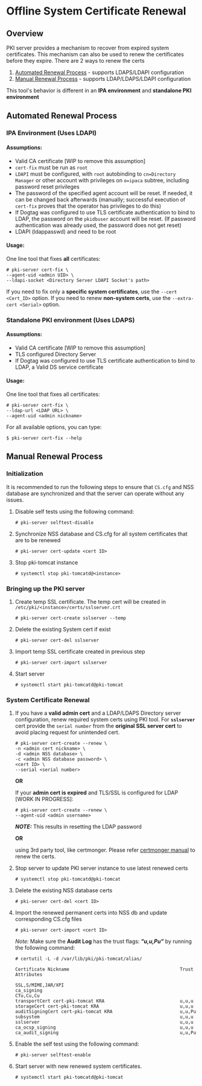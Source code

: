 Offline System Certificate Renewal
==================================

## Overview

PKI server provides a mechanism to recover from expired system certificates. This mechanism can also be
used to renew the certificates before they expire. There are 2 ways to renew the certs

1. [Automated Renewal Process](#Automated-Renewal-Process) - supports LDAPS/LDAPI configuration
2. [Manual Renewal Process](#Manual-Renewal-Process) - supports LDAP/LDAPS/LDAPI configuration

This tool's behavior is different in an **IPA environment** and **standalone PKI environment**

## Automated Renewal Process

### IPA Environment (Uses LDAPI)

#### Assumptions:

- Valid CA certificate [WIP to remove this assumption]
- `cert-fix` must be run as `root`
- `LDAPI` must be configured, with `root` autobinding to `cn=Directory Manager` or other account with privileges on `o=ipaca` subtree, including password reset privileges
- The password of the specified agent account will be reset. If needed, it can be changed back afterwards (manually; successful execution of `cert-fix` proves that the operator has privileges to do this)
- If Dogtag was configured to use TLS certificate authentication to bind to LDAP, the password on the `pkidbuser` account will be reset. (If password authentication was already used, the password does not get reset)
- LDAPI (ldappasswd) and need to be root

#### Usage:

One line tool that fixes **all** certificates:

    # pki-server cert-fix \
    --agent-uid <admin UID> \
    --ldapi-socket <Directory Server LDAPI Socket's path>

If you need to fix only a **specific system certificates**, use the `--cert <Cert_ID>` option. If you need to renew **non-system certs**, use the `--extra-cert <Serial>` option.


### Standalone PKI environment (Uses LDAPS)

#### Assumptions:

- Valid CA certificate [WIP to remove this assumption]
- TLS configured Directory Server
- If Dogtag was configured to use TLS certificate authentication to bind to LDAP, a Valid DS service certificate

#### Usage:

One line tool that fixes all certificates:

    # pki-server cert-fix \
    --ldap-url <LDAP URL> \
    --agent-uid <admin nickname>

For all available options, you can type:

    $ pki-server cert-fix --help

## Manual Renewal Process
### Initialization

It is recommended to run the following steps to ensure that `CS.cfg` and NSS database are synchronized and that the server can operate without any issues.

1. Disable self tests using the following command:
    ````
    # pki-server selftest-disable
    ````

2. Synchronize NSS database and CS.cfg for all system certificates that are to be renewed
    ````
    # pki-server cert-update <cert ID>
    ````

3. Stop pki-tomcat instance
    ````
    # systemctl stop pki-tomcatd@<instance>
    ````

### Bringing up the PKI server

1. Create temp SSL certificate. The temp cert will be created in `/etc/pki/<instance>/certs/sslserver.crt`
    ````
    # pki-server cert-create sslserver --temp
    ````

2. Delete the existing System cert if exist
    ````
    # pki-server cert-del sslserver
    ````

3. Import temp SSL certificate created in previous step
    ````
    # pki-server cert-import sslserver
    ````

4. Start server
    ````
    # systemctl start pki-tomcatd@pki-tomcat
    ````

### System Certificate Renewal

1. If you have a **valid admin cert** and a LDAP/LDAPS Directory server configuration, renew required system certs using PKI tool. For **`sslserver`** cert provide the `serial number` from the **original SSL server cert** to avoid placing request for unintended cert.
    ````
    # pki-server cert-create --renew \
    -n <admin cert nickname> \
    -d <admin NSS database> \
    -c <admin NSS database password> \
    <cert ID> \
    --serial <serial number>
    ````
    **OR**

    If your **admin cert is expired** and TLS/SSL is configured for LDAP [WORK IN PROGRESS]:

    ````
    # pki-server cert-create --renew \
    --agent-uid <admin username>
    ````

    ***NOTE:*** This results in resetting the LDAP password

    **OR**

    using 3rd party tool, like certmonger. Please refer [certmonger manual](https://www.freeipa.org/page/Certmonger) to renew the certs.

2. Stop server to update PKI server instance to use latest renewed certs
    ````
    # systemctl stop pki-tomcatd@pki-tomcat
    ````

3. Delete the existing NSS database certs
    ````
    # pki-server cert-del <cert ID>
    ````

4. Import the renewed permanent certs into NSS db and update corresponding CS.cfg files
    ````
    # pki-server cert-import <cert ID>
    ````

    *Note:* Make sure the **Audit Log** has the trust flags: ***"u,u,Pu"*** by running the following command:
    ````
    # certutil -L -d /var/lib/pki/pki-tomcat/alias/

    Certificate Nickname                                         Trust Attributes
                                                                 SSL,S/MIME,JAR/XPI
    ca_signing                                                   CTu,Cu,Cu
    transportCert cert-pki-tomcat KRA                            u,u,u
    storageCert cert-pki-tomcat KRA                              u,u,u
    auditSigningCert cert-pki-tomcat KRA                         u,u,Pu
    subsystem                                                    u,u,u
    sslserver                                                    u,u,u
    ca_ocsp_signing                                              u,u,u
    ca_audit_signing                                             u,u,Pu
    ````
5. Enable the self test using the following command:
    ````
    # pki-server selftest-enable
    ````

6. Start server with new renewed system certificates.
    ````
    # systemctl start pki-tomcatd@pki-tomcat
    ````